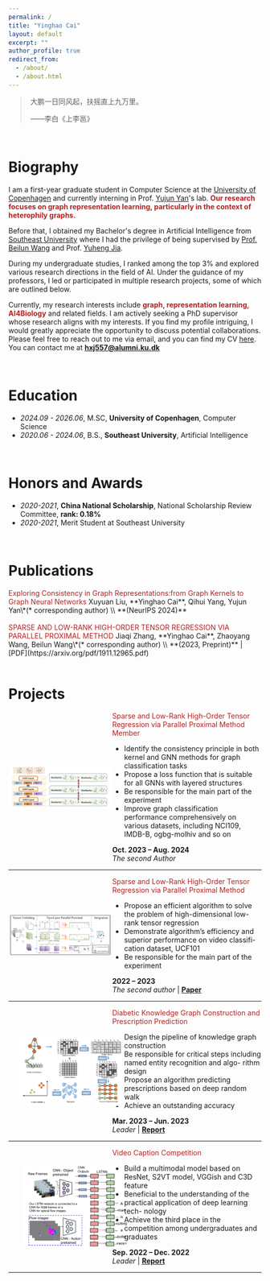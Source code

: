 ```yaml
---
permalink: /
title: "Yinghao Cai"
layout: default
excerpt: ""
author_profile: true
redirect_from: 
  - /about/
  - /about.html
---
```


<span class='anchor' id='about-me'></span>



> ​																										大鹏一日同风起，扶摇直上九万里。
>
> ​																																															                      ——李白《上李邕》



<br>

# Biography

I am a first-year graduate student in Computer Science at the [University of Copenhagen](https://www.ku.dk/english/) and currently interning in Prof. [Yujun Yan](https://sites.google.com/umich.edu/yujunyan/home)'s lab. <font color='FireBrick'><strong>Our research focuses on graph representation learning, particularly in the context of heterophily graphs.</strong></font>

Before that, I obtained my Bachelor's degree in Artificial Intelligence from [Southeast University](https://www.seu.edu.cn/) where I had the privilege of being supervised by [Prof. Beilun Wang](https://cse.seu.edu.cn/2019/0105/c23024a257533/pagem.htm) and Prof. [Yuheng Jia](https://jyh-learning.github.io/). 

During my undergraduate studies, I ranked among the top 3% and explored various research directions in the field of AI. Under the guidance of my professors, I led or participated in multiple research projects, some of which are outlined below.

Currently, my research interests include <font color='FireBrick'><strong>graph, representation learning, AI4Biology</strong></font> and related fields. I am actively seeking a PhD supervisor whose research aligns with my interests. If you find my profile intriguing, I would greatly appreciate the opportunity to discuss potential collaborations. Please feel free to reach out to me via email, and you can find my CV [here](https://raw.githubusercontent.com/Fuyao233/yinghaocai/master/docs/CV.pdf). You can contact me at​ ​**hxj557@alumni.ku.dk**

<br>



# Education

- *2024.09 - 2026.06*, M.SC, **University of Copenhagen**, Computer Science
- *2020.06 - 2024.06*, B.S., **Southeast University**, Artificial Intelligence

<br>

# Honors and Awards

- *2020-2021*, **China National Scholarship**, National Scholarship Review Committee, **rank: 0.18%**
- *2020-2021*, Merit Student at Southeast University 

<br>

# Publications 

<div class='paper-box-text' markdown="1">
<font color='FireBrick'>Exploring Consistency in Graph Representations:from Graph Kernels to
Graph Neural Networks</font>
Xuyuan Liu, **Yinghao Cai**, Qihui Yang, Yujun Yan\*(* corresponding author) \\
**(NeurlPS 2024)** 
</div>

<br>

<div class='paper-box-text' markdown="1">
<font color='FireBrick'>SPARSE AND LOW-RANK HIGH-ORDER TENSOR REGRESSION
    VIA PARALLEL PROXIMAL METHOD</font>
Jiaqi Zhang, **Yinghao Cai**, Zhaoyang Wang, Beilun Wang\*(* corresponding author) \\
**(2023, Preprint)** |  [PDF](https://arxiv.org/pdf/1911.12965.pdf)
</div>
<br>


# Projects

<div style="display: flex; align-items: center;">
  <div style="flex: 1; max-height: 50%; max-width: 59%;">
    <img src="https://raw.githubusercontent.com/Fuyao233/yinghaocai/master/_pages/imgs/GExpress.png" alt="图片" style="max-width: 100%;">
  </div>
<div class='paper-box-text' style="max-width: 59%">
    <font color="FireBrick">Sparse and Low-Rank High-Order Tensor Regression via Parallel Proximal Method Member</font><br>
	<ul>
        <li>Identify the consistency principle in both kernel and GNN methods for graph
classification tasks</li>
        <li>Propose a loss function that is suitable for all GNNs with layered structures</li>
        <li>Be responsible for the main part of the experiment</li>
        <li>Improve graph classification performance comprehensively on various datasets,
including NCI109, IMDB-B, ogbg-molhiv and so on</li>
    </ul>
    <strong>Oct. 2023 – Aug. 2024</strong><br>
    <em>The second Author</em> 
    </div></div>


<hr>
<div style="display: flex; align-items: center;">
  <div style="flex: 1; max-height: 50%; max-width: 59%;">
    <img src="https://raw.githubusercontent.com/Fuyao233/yinghaocai/master/_pages/imgs/SLTR.png" alt="图片" style="max-width: 100%;">
  </div>
<div class='paper-box-text' style="max-width: 59%">
    <font color="FireBrick">Sparse and Low-Rank High-Order Tensor Regression via Parallel Proximal Method </font><br>
	<ul>
        <li>Propose an efficient algorithm to solve the problem of high-dimensional low-
rank tensor regression</li>
        <li>Demonstrate algorithm’s efficiency and superior performance on video classifi-
cation dataset, UCF101</li>
        <li>Be responsible for the main part of the experiment</li>
    </ul>
    <strong>2022 – 2023</strong><br>
    <em>The second author</em> |
    <a href="https://arxiv.org/pdf/1911.12965.pdf"><strong>Paper</strong></a></div></div>


<hr>
<div style="display: flex; align-items: center;">
<div style="flex: 1; max-height: 50%; max-width: 59%;">
  <img src="https://raw.githubusercontent.com/Fuyao233/yinghaocai/master/_pages/imgs/KG-engineer.png" alt="图片" style="max-width: 100%; max-height: 50%; max-width: 100%; padding: 20px; position: relative;">
</div>
<div class='paper-box-text' style="max-width: 59%">
    <font color="FireBrick">Diabetic Knowledge Graph Construction and Prescription Prediction</font><br>
	<ul>
        <li>Design the pipeline of knowledge graph construction</li>
        <li>Be responsible for critical steps including named entity recognition and algo-
rithm design</li>
        <li>Propose an algorithm predicting prescriptions based on deep random walk</li>
        <li>Achieve an outstanding accuracy</li>
    </ul>
    <strong>Mar. 2023 – Jun. 2023</strong><br>
    <em>Leader</em> |
    <a href="https://raw.githubusercontent.com/Fuyao233/yinghaocai/master/docs/知识工程实践报告.pdf"><strong>Report</strong></a></div></div>


<hr>
<div style="display: flex; align-items: center;">
  <div style="flex: 1; max-height: 50%; max-width: 59%;">
    <img src="https://raw.githubusercontent.com/Fuyao233/yinghaocai/master/_pages/imgs/video-caption.png" alt="图片" style="max-width: 100%; padding: 30px">
  </div>
<div class='paper-box-text' style="max-width: 59%">
    <font color="FireBrick">Video Caption Competition</font><br>
	<ul>
        <li>Build a multimodal model based on ResNet, S2VT model, VGGish and C3D
feature</li>
        <li>Beneficial to the understanding of the practical application of deep learning tech-
nology</li>
        <li>Achieve the third place in the competition among undergraduates and graduates</li>
    </ul>
        <strong>Sep. 2022 – Dec. 2022</strong><br>
    <em>Leader</em> |
    <a href="https://raw.githubusercontent.com/Fuyao233/yinghaocai/master/docs/video-caption-report.pdf"><strong>Report</strong></a> </div></div>


<hr>







<div style="height: 75px;"></div>
